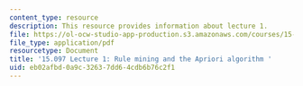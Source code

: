 ```yaml
---
content_type: resource
description: This resource provides information about lecture 1.
file: https://ol-ocw-studio-app-production.s3.amazonaws.com/courses/15-097-prediction-machine-learning-and-statistics-spring-2012/eb02afbd0a9c32637dd64cdb6b76c2f1_MIT15_097S12_lec01.pdf
file_type: application/pdf
resourcetype: Document
title: '15.097 Lecture 1: Rule mining and the Apriori algorithm '
uid: eb02afbd-0a9c-3263-7dd6-4cdb6b76c2f1
---
```

